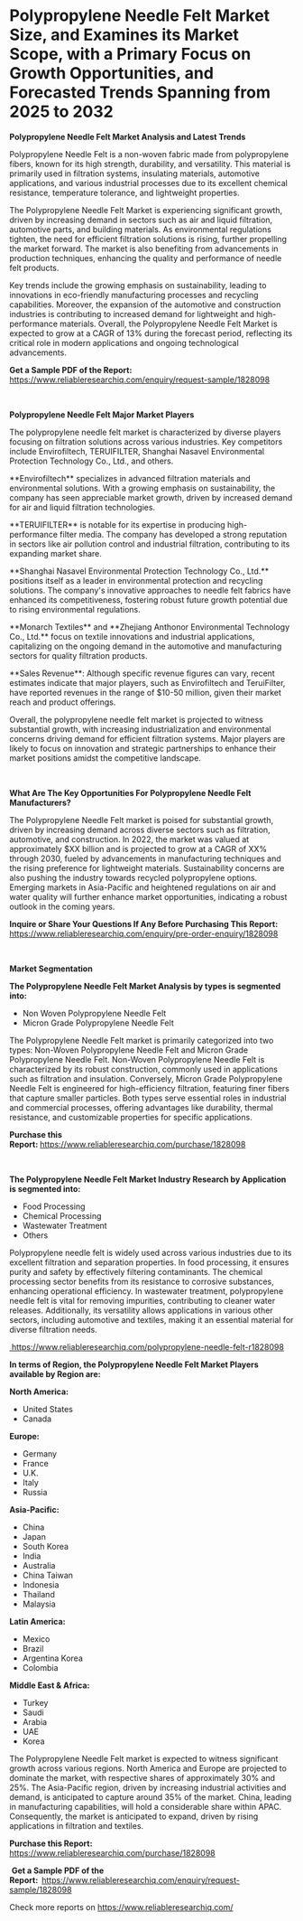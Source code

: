 <p><h1>Polypropylene Needle Felt Market Size, and Examines its Market Scope, with a Primary Focus on Growth Opportunities, and Forecasted Trends Spanning from 2025 to 2032</h1></p><p><strong>Polypropylene Needle Felt Market Analysis and Latest Trends</strong></p>
<p><p>Polypropylene Needle Felt is a non-woven fabric made from polypropylene fibers, known for its high strength, durability, and versatility. This material is primarily used in filtration systems, insulating materials, automotive applications, and various industrial processes due to its excellent chemical resistance, temperature tolerance, and lightweight properties.</p><p>The Polypropylene Needle Felt Market is experiencing significant growth, driven by increasing demand in sectors such as air and liquid filtration, automotive parts, and building materials. As environmental regulations tighten, the need for efficient filtration solutions is rising, further propelling the market forward. The market is also benefiting from advancements in production techniques, enhancing the quality and performance of needle felt products.</p><p>Key trends include the growing emphasis on sustainability, leading to innovations in eco-friendly manufacturing processes and recycling capabilities. Moreover, the expansion of the automotive and construction industries is contributing to increased demand for lightweight and high-performance materials. Overall, the Polypropylene Needle Felt Market is expected to grow at a CAGR of 13% during the forecast period, reflecting its critical role in modern applications and ongoing technological advancements.</p></p>
<p><strong>Get a Sample PDF of the Report:&nbsp;</strong> <a href="https://www.reliableresearchiq.com/enquiry/request-sample/1828098?utm_campaign=2443&utm_medium=2&utm_source=Github&utm_content=ia&utm_term=01042025&utm_id=polypropylene-needle-felt">https://www.reliableresearchiq.com/enquiry/request-sample/1828098</a></p>
<p>&nbsp;</p>
<p><strong>Polypropylene Needle Felt Major Market Players</strong></p>
<p><p>The polypropylene needle felt market is characterized by diverse players focusing on filtration solutions across various industries. Key competitors include Envirofiltech, TERUIFILTER, Shanghai Nasavel Environmental Protection Technology Co., Ltd., and others.</p><p>**Envirofiltech** specializes in advanced filtration materials and environmental solutions. With a growing emphasis on sustainability, the company has seen appreciable market growth, driven by increased demand for air and liquid filtration technologies. </p><p>**TERUIFILTER** is notable for its expertise in producing high-performance filter media. The company has developed a strong reputation in sectors like air pollution control and industrial filtration, contributing to its expanding market share. </p><p>**Shanghai Nasavel Environmental Protection Technology Co., Ltd.** positions itself as a leader in environmental protection and recycling solutions. The company's innovative approaches to needle felt fabrics have enhanced its competitiveness, fostering robust future growth potential due to rising environmental regulations.</p><p>**Monarch Textiles** and **Zhejiang Anthonor Environmental Technology Co., Ltd.** focus on textile innovations and industrial applications, capitalizing on the ongoing demand in the automotive and manufacturing sectors for quality filtration products. </p><p>**Sales Revenue**: Although specific revenue figures can vary, recent estimates indicate that major players, such as Envirofiltech and TeruiFilter, have reported revenues in the range of $10-50 million, given their market reach and product offerings.</p><p>Overall, the polypropylene needle felt market is projected to witness substantial growth, with increasing industrialization and environmental concerns driving demand for efficient filtration systems. Major players are likely to focus on innovation and strategic partnerships to enhance their market positions amidst the competitive landscape.</p></p>
<p>&nbsp;</p>
<p><strong>What Are The Key Opportunities For Polypropylene Needle Felt Manufacturers?</strong></p>
<p><p>The Polypropylene Needle Felt market is poised for substantial growth, driven by increasing demand across diverse sectors such as filtration, automotive, and construction. In 2022, the market was valued at approximately $XX billion and is projected to grow at a CAGR of XX% through 2030, fueled by advancements in manufacturing techniques and the rising preference for lightweight materials. Sustainability concerns are also pushing the industry towards recycled polypropylene options. Emerging markets in Asia-Pacific and heightened regulations on air and water quality will further enhance market opportunities, indicating a robust outlook in the coming years.</p></p>
<p><strong>Inquire or Share Your Questions If Any Before Purchasing This Report:</strong> <a href="https://www.reliableresearchiq.com/enquiry/pre-order-enquiry/1828098?utm_campaign=2443&utm_medium=2&utm_source=Github&utm_content=ia&utm_term=01042025&utm_id=polypropylene-needle-felt">https://www.reliableresearchiq.com/enquiry/pre-order-enquiry/1828098</a></p>
<p>&nbsp;</p>
<p><strong>Market Segmentation</strong></p>
<p><strong>The Polypropylene Needle Felt Market Analysis by types is segmented into:</strong></p>
<p><ul><li>Non Woven Polypropylene Needle Felt</li><li>Micron Grade Polypropylene Needle Felt</li></ul></p>
<p><p>The Polypropylene Needle Felt market is primarily categorized into two types: Non-Woven Polypropylene Needle Felt and Micron Grade Polypropylene Needle Felt. Non-Woven Polypropylene Needle Felt is characterized by its robust construction, commonly used in applications such as filtration and insulation. Conversely, Micron Grade Polypropylene Needle Felt is engineered for high-efficiency filtration, featuring finer fibers that capture smaller particles. Both types serve essential roles in industrial and commercial processes, offering advantages like durability, thermal resistance, and customizable properties for specific applications.</p></p>
<p><strong>Purchase this Report:&nbsp;</strong><a href="https://www.reliableresearchiq.com/purchase/1828098?utm_campaign=2443&utm_medium=2&utm_source=Github&utm_content=ia&utm_term=01042025&utm_id=polypropylene-needle-felt">https://www.reliableresearchiq.com/purchase/1828098</a></p>
<p>&nbsp;</p>
<p><strong>The Polypropylene Needle Felt Market Industry Research by Application is segmented into:</strong></p>
<p><ul><li>Food Processing</li><li>Chemical Processing</li><li>Wastewater Treatment</li><li>Others</li></ul></p>
<p><p>Polypropylene needle felt is widely used across various industries due to its excellent filtration and separation properties. In food processing, it ensures purity and safety by effectively filtering contaminants. The chemical processing sector benefits from its resistance to corrosive substances, enhancing operational efficiency. In wastewater treatment, polypropylene needle felt is vital for removing impurities, contributing to cleaner water releases. Additionally, its versatility allows applications in various other sectors, including automotive and textiles, making it an essential material for diverse filtration needs.</p></p>
<p><a href="https://www.reliableresearchiq.com/polypropylene-needle-felt-r1828098?utm_campaign=2443&utm_medium=2&utm_source=Github&utm_content=ia&utm_term=01042025&utm_id=polypropylene-needle-felt">&nbsp;https://www.reliableresearchiq.com/polypropylene-needle-felt-r1828098</a></p>
<p><strong>In terms of Region, the Polypropylene Needle Felt Market Players available by Region are:</strong></p>
<p>
    <p> <strong> North America: </strong>
        <ul>
            <li>United States</li>
            <li>Canada</li>
        </ul>
        </p> 
    <p> <strong> Europe: </strong>
        <ul>
            <li>Germany</li>
            <li>France</li>
            <li>U.K.</li>
            <li>Italy</li>
            <li>Russia</li>
        </ul>
        </p> 
    <p> <strong> Asia-Pacific: </strong>
        <ul>
            <li>China</li>
            <li>Japan</li>
            <li>South Korea</li>
            <li>India</li>
            <li>Australia</li>
            <li>China Taiwan</li>
            <li>Indonesia</li>
            <li>Thailand</li>
            <li>Malaysia</li>
        </ul>
        </p> 
    <p> <strong> Latin America: </strong>
        <ul>
            <li>Mexico</li>
            <li>Brazil</li>
            <li>Argentina Korea</li>
            <li>Colombia</li>
        </ul>
        </p> 
    <p> <strong> Middle East & Africa: </strong>
        <ul>
            <li>Turkey</li>
            <li>Saudi</li>
            <li>Arabia</li>
            <li>UAE</li>
            <li>Korea</li>
        </ul>
    </p>
    </p>
<p><p>The Polypropylene Needle Felt market is expected to witness significant growth across various regions. North America and Europe are projected to dominate the market, with respective shares of approximately 30% and 25%. The Asia-Pacific region, driven by increasing industrial activities and demand, is anticipated to capture around 35% of the market. China, leading in manufacturing capabilities, will hold a considerable share within APAC. Consequently, the market is anticipated to expand, driven by rising applications in filtration and textiles.</p></p>
<p><strong>Purchase this Report: </strong><a href="https://www.reliableresearchiq.com/purchase/1828098?utm_campaign=2443&utm_medium=2&utm_source=Github&utm_content=ia&utm_term=01042025&utm_id=polypropylene-needle-felt">https://www.reliableresearchiq.com/purchase/1828098</a></p>
<p>&nbsp;<strong>Get a Sample PDF of the Report:&nbsp;&nbsp;</strong><a href="https://www.reliableresearchiq.com/enquiry/request-sample/1828098?utm_campaign=2443&utm_medium=2&utm_source=Github&utm_content=ia&utm_term=01042025&utm_id=polypropylene-needle-felt">https://www.reliableresearchiq.com/enquiry/request-sample/1828098</a></p>
<p><strong></strong></p>
<p>Check more reports on <a href="https://www.reliableresearchiq.com/?utm_campaign=2443&utm_medium=2&utm_source=Github&utm_content=ia&utm_term=01042025&utm_id=polypropylene-needle-felt">https://www.reliableresearchiq.com/</a></p>